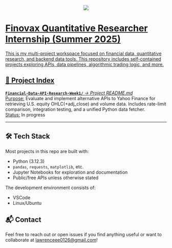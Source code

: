 <p align="center">
    <a href="https://ci3.googleusercontent.com/mail-sig/AIorK4ySzDtmFct8MdwJUuKUzSZaija53nTmvP_TF1ohRJtfMlZJer8gU8B431NnjOT9b_IoI8UhA5o">
        <img src="logo.png"/>

# Finovax Quantitative Researcher Internship (Summer 2025)
This is my multi-project workspace focused on financial data, quantitative research, and backend data tools. This repository includes self-contained projects exploring APIs, data pipelines, algorithmic trading logic, and more.

## 📁 Project Index
**`Financial-Data-API-Research-Week1/`** *→ [Project README.md](Financial-Data-API-Research-Week1/README.md)*\
<ins>Purpose:</ins> Evaluate and implement alternative APIs to Yahoo Finance for retrieving U.S. equity OHLC(+adj_close) and volume data. Includes rate-limit comparison, integration testing, and a unified Python data fetcher.\
<ins>Status:</ins> In progress  

---

## 🛠️ Tech Stack
Most projects in this repo are built with:
- Python (3.12.3)
- `pandas`, `requests`, `matplotlib`, etc.
- Jupyter Notebooks for exploration and documentation
- Public/free APIs unless otherwise stated

The development environment consists of:
- VSCode
- Linux/Ubuntu

## 📬 Contact
Feel free to reach out or open issues if you find anything useful or want to collaborate at lawrenceee0126@gmail.com!